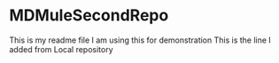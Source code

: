# MDMuleSecondRepo
This is my readme file I am using this for demonstration
This is the line I added from Local repository
